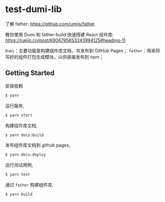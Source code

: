# test-dumi-lib

了解 father: https://github.com/umijs/father

教你使用 Dumi 和 father-build 快速搭建 React 组件库: https://juejin.cn/post/6904795653243994125#heading-11

`Dumi`：主要功能是构建组件库文档，并发布到 GitHub Pages； `father`：用来将写好的组件打包生成模块，以供直接发布到 npm；

## Getting Started

安装依赖

```bash
$ yarn
```

运行服务,

```bash
$ yarn start
```

构建组件库文档,

```bash
$ yarn docs:build
```

发布组件库文档到 github pages,

```bash
$ yarn docs:deploy
```

运行测试用例,

```bash
$ yarn test
```

通过 `father` 构建组件库,

```bash
$ yarn build
```
